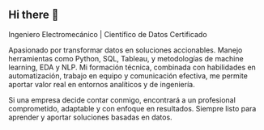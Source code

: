 ## Hi there 👋

<!--
**poidc32/POIDC32** is a ✨ _special_ ✨ repository because its `README.md` (this file) appears on your GitHub profile.!-->

Ingeniero Electromecánico | Científico de Datos Certificado

Apasionado por transformar datos en soluciones accionables. Manejo herramientas como Python, SQL, Tableau, y metodologías de machine learning, EDA y NLP. Mi formación técnica, combinada con habilidades en automatización, trabajo en equipo y comunicación efectiva, me permite aportar valor real en entornos analíticos y de ingeniería.

Si una empresa decide contar conmigo, encontrará a un profesional comprometido, adaptable y con enfoque en resultados. Siempre listo para aprender y aportar soluciones basadas en datos.
